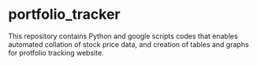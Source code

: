 # portfolio_tracker
This repository contains Python and google scripts codes that enables automated collation of stock price data, and creation of tables and graphs for protfolio tracking website. 
